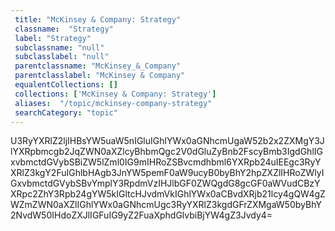 ```yaml
--- 
 title: "McKinsey & Company: Strategy" 
 classname:  "Strategy" 
 label: "Strategy" 
 subclassname: "null" 
 subclasslabel: "null" 
 parentclassname: "McKinsey_&_Company" 
 parentclasslabel: "McKinsey & Company" 
 equalentCollections: [] 
 collections: ['McKinsey & Company: Strategy']
 aliases:  "/topic/mckinsey-company-strategy"  
 searchCategory: "topic" 
---
```

U3RyYXRlZ2ljIHBsYW5uaW5nIGluIGhlYWx0aGNhcmUgaW52b2x2ZXMgY3JlYXRpbmcgb2JqZWN0aXZlcyBhbmQgc2V0dGluZyBnb2FscyBmb3IgdGhlIGxvbmctdGVybSBiZW5lZml0IG9mIHRoZSBvcmdhbml6YXRpb24uIEEgc3RyYXRlZ3kgY2FuIGhlbHAgb3JnYW5pemF0aW9ucyB0byBhY2hpZXZlIHRoZWlyIGxvbmctdGVybSBvYmplY3RpdmVzIHJlbGF0ZWQgdG8gcGF0aWVudCBzYXRpc2ZhY3Rpb24gYW5kIGltcHJvdmVkIGhlYWx0aCBvdXRjb21lcy4gQW4gZWZmZWN0aXZlIGhlYWx0aGNhcmUgc3RyYXRlZ3kgdGFrZXMgaW50byBhY2NvdW50IHdoZXJlIGFuIG9yZ2FuaXphdGlvbiBjYW4gZ3Jvdy4=